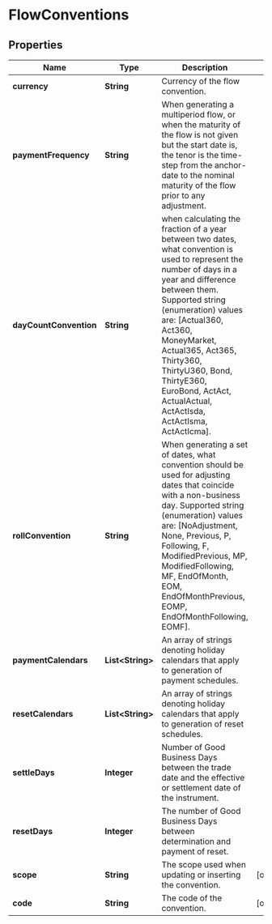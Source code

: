 

# FlowConventions

## Properties

Name | Type | Description | Notes
------------ | ------------- | ------------- | -------------
**currency** | **String** | Currency of the flow convention. | 
**paymentFrequency** | **String** | When generating a multiperiod flow, or when the maturity of the flow is not given but the start date is,  the tenor is the time-step from the anchor-date to the nominal maturity of the flow prior to any adjustment. | 
**dayCountConvention** | **String** | when calculating the fraction of a year between two dates, what convention is used to represent the number of days in a year  and difference between them.  Supported string (enumeration) values are: [Actual360, Act360, MoneyMarket, Actual365, Act365, Thirty360, ThirtyU360, Bond, ThirtyE360, EuroBond, ActAct, ActualActual, ActActIsda, ActActIsma, ActActIcma]. | 
**rollConvention** | **String** | When generating a set of dates, what convention should be used for adjusting dates that coincide with a non-business day.  Supported string (enumeration) values are: [NoAdjustment, None, Previous, P, Following, F, ModifiedPrevious, MP, ModifiedFollowing, MF, EndOfMonth, EOM, EndOfMonthPrevious, EOMP, EndOfMonthFollowing, EOMF]. | 
**paymentCalendars** | **List&lt;String&gt;** | An array of strings denoting holiday calendars that apply to generation of payment schedules. | 
**resetCalendars** | **List&lt;String&gt;** | An array of strings denoting holiday calendars that apply to generation of reset schedules. | 
**settleDays** | **Integer** | Number of Good Business Days between the trade date and the effective or settlement date of the instrument. | 
**resetDays** | **Integer** | The number of Good Business Days between determination and payment of reset. | 
**scope** | **String** | The scope used when updating or inserting the convention. |  [optional]
**code** | **String** | The code of the convention. |  [optional]



